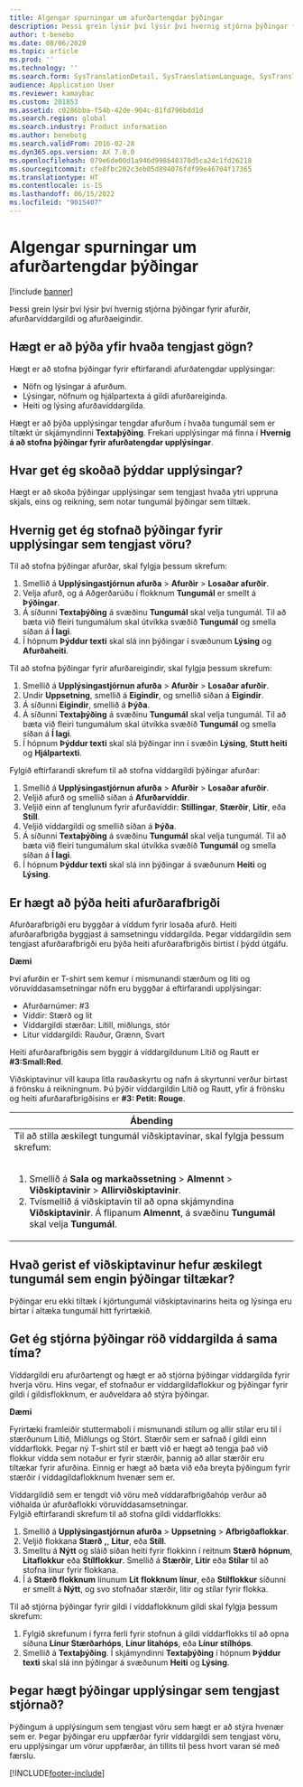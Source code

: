 ```yaml
---
title: Algengar spurningar um afurðartengdar þýðingar
description: Þessi grein lýsir því lýsir því hvernig stjórna þýðingar fyrir afurðir, afurðarvíddargildi og afurðaeigindir.
author: t-benebo
ms.date: 08/06/2020
ms.topic: article
ms.prod: ''
ms.technology: ''
ms.search.form: SysTranslationDetail, SysTranslationLanguage, SysTranslationList, EcoResProductListPage, EcoResProductVariants, EcoResProductDetailsExtended, EcoResProductCreate, EcoResProductDetails, RetailSizeGroupTable, RetailStyleGroupTable, RetailColorGroupTable, PCTranslationLanguageLookup, EcoResProductCategory
audience: Application User
ms.reviewer: kamaybac
ms.custom: 201853
ms.assetid: c0286bba-f54b-42de-904c-81fd796bdd1d
ms.search.region: global
ms.search.industry: Product information
ms.author: benebotg
ms.search.validFrom: 2016-02-28
ms.dyn365.ops.version: AX 7.0.0
ms.openlocfilehash: 079e6de00d1a946d998648378d5ca24c1fd26218
ms.sourcegitcommit: cfe8fbc202c3eb05d894076fdf99e46704f17365
ms.translationtype: HT
ms.contentlocale: is-IS
ms.lasthandoff: 06/15/2022
ms.locfileid: "9015407"
---
```

# <a name="product-related-translations-faq"></a>Algengar spurningar um afurðartengdar þýðingar

[!include [banner](../includes/banner.md)]

Þessi grein lýsir því lýsir því hvernig stjórna þýðingar fyrir afurðir, afurðarvíddargildi og afurðaeigindir. 

## <a name="what-product-related-data-can-be-translated"></a>Hægt er að þýða yfir hvaða tengjast gögn?

Hægt er að stofna þýðingar fyrir eftirfarandi afurðatengdar upplýsingar:
-   Nöfn og lýsingar á afurðum.
-   Lýsingar, nöfnum og hjálpartexta á gildi afurðareiginda.
-   Heiti og lýsing afurðavíddargilda.

Hægt er að þýða upplýsingar tengdar afurðum í hvaða tungumál sem er tiltækt úr skjámyndinni **Textaþýðing**. Frekari upplýsingar má finna í **Hvernig á að stofna þýðingar fyrir afurðatengdar upplýsingar**.

## <a name="where-can-i-view-the-translated-information"></a>Hvar get ég skoðað þýddar upplýsingar?
Hægt er að skoða þýðingar upplýsingar sem tengjast hvaða ytri uppruna skjals, eins og reikning, sem notar tungumál þýðingar sem tiltæk.

## <a name="how-do-i-create-translations-for-product-related-information"></a>Hvernig get ég stofnað þýðingar fyrir upplýsingar sem tengjast vöru?
Til að stofna þýðingar afurðar, skal fylgja þessum skrefum:
1.  Smellið á **Upplýsingastjórnun afurða** &gt; **Afurðir** &gt; **Losaðar afurðir**.
2.  Velja afurð, og á Aðgerðarúðu í flokknum **Tungumál** er smellt á **Þýðingar**.
3.  Á síðunni **Textaþýðing** á svæðinu **Tungumál** skal velja tungumál. Til að bæta við fleiri tungumálum skal útvíkka svæðið **Tungumál** og smella síðan á **Í lagi**.
4.  Í hópnum **Þýddur texti** skal slá inn þýðingar í svæðunum **Lýsing** og **Afurðaheiti**.

Til að stofna þýðingar fyrir afurðareigindir, skal fylgja þessum skrefum:
1.  Smellið á **Upplýsingastjórnun afurða** &gt; **Afurðir** &gt; **Losaðar afurðir**.
2.  Undir **Uppsetning**, smellið á **Eigindir**, og smellið síðan á **Eigindir**.
3.  Á síðunni **Eigindir**, smellið á **Þýða**.
4.  Á síðunni **Textaþýðing** á svæðinu **Tungumál** skal velja tungumál. Til að bæta við fleiri tungumálum skal útvíkka svæðið **Tungumál** og smella síðan á **Í lagi**.
5.  Í hópnum **Þýddur texti** skal slá þýðingar inn í svæðin **Lýsing**, **Stutt heiti** og **Hjálpartexti**.

Fylgið eftirfarandi skrefum til að stofna víddargildi þýðingar afurðar:
1.  Smellið á **Upplýsingastjórnun afurða** &gt; **Afurðir** &gt; **Losaðar afurðir**.
2.  Veljið afurð og smellið síðan á **Afurðarvíddir**.
3.  Veljið einn af tenglunum fyrir afurðavíddir: **Stillingar**, **Stærðir**, **Litir**, eða **Stíll**.
4.  Veljið víddargildi og smellið síðan á **Þýða**.
5.  Á síðunni **Textaþýðing** á svæðinu **Tungumál** skal velja tungumál. Til að bæta við fleiri tungumálum skal útvíkka svæðið **Tungumál** og smella síðan á **Í lagi**.
6.  Í hópnum **Þýddur texti** skal slá inn þýðingar á svæðunum **Heiti** og **Lýsing**.

## <a name="can-the-names-of-product-variants-be-translated"></a>Er hægt að þýða heiti afurðarafbrigði
Afurðarafbrigði eru byggðar á víddum fyrir losaða afurð. Heiti afurðarafbrigða byggjast á samsetningu víddargilda. Þegar víddargildin sem tengjast afurðarafbrigði eru þýða heiti afurðarafbrigðis birtist í þýdd útgáfu.  

**Dæmi**  

Því afurðin er T-shirt sem kemur í mismunandi stærðum og liti og vöruvíddasamsetningar nöfn eru byggðar á eftirfarandi upplýsingar:
-   Afurðarnúmer: \#3
-   Víddir: Stærð og lit
-   Víddargildi stærðar: Lítill, miðlungs, stór
-   Litur víddargildi: Rauður, Grænn, Svart

Heiti afurðarafbrigðis sem byggir á víddargildunum Lítið og Rautt er **\#3:Small:Red**.  

Viðskiptavinur vill kaupa litla rauðaskyrtu og nafn á skyrtunni verður birtast á frönsku á reikningnum. Þú þýðir víddargildin Lítið og Rautt, yfir á frönsku og heiti afurðarafbrigðisins er **\#3: Petit: Rouge**.
<table>
<colgroup>
<col width="100%" />
</colgroup>
<thead>
<tr class="header">
<th><strong>Ábending</strong></th>
</tr>
</thead>
<tbody>
<tr class="odd">
<td>Til að stilla æskilegt tungumál viðskiptavinar, skal fylgja þessum skrefum:
<ol><br/><li>Smellið á <strong>Sala og markaðssetning</strong> &gt; <strong> Almennt</strong> &gt; <strong> Viðskiptavinir</strong> &gt; <strong> Allir</strong><strong>viðskiptavinir</strong>.</li>
<li>Tvísmellið á viðskiptavin til að opna skjámyndina <strong>Viðskiptavinir</strong>. Á flipanum <strong>Almennt</strong>, á svæðinu <strong>Tungumál</strong> skal velja <strong>Tungumál</strong>.</li>
</ol></td>
</tr>
</tbody>
</table>

## <a name="what-happens-if-a-customer-has-a-preferred-language-for-which-no-translations-are-available"></a>Hvað gerist ef viðskiptavinur hefur æskilegt tungumál sem engin þýðingar tiltækar?
Þýðingar eru ekki tiltæk í kjörtungumál viðskiptavinarins heita og lýsinga eru birtar í altæka tungumál hitt fyrirtækið.

## <a name="can-i-manage-translations-for-a-series-of-dimension-values-at-the-same-time"></a>Get ég stjórna þýðingar röð víddargilda á sama tíma?
Víddargildi eru afurðartengt og hægt er að stjórna þýðingar víddargilda fyrir hverja vöru. Hins vegar, ef stofnaður er víddargildaflokkur og þýðingar fyrir gildi í gildisflokknum, er auðveldara að stýra þýðingar.   

**Dæmi**  

Fyrirtæki framleiðir stuttermaboli í mismunandi stílum og allir stílar eru til í stærðunum Lítið, Miðlungs og Stórt. Stærðir sem er safnað í gildi einn víddarflokk. Þegar ný T-shirt stíl er bætt við er hægt að tengja það við flokkur vídda sem notaður er fyrir stærðir, þannig að allar stærðir eru tiltækar fyrir afurðina. Einnig er hægt að bæta við eða breyta þýðingum fyrir stærðir í víddagildaflokknum hvenær sem er.  

Víddargildið sem er tengdt við vöru með víddarafbrigðahóp verður að viðhalda úr afurðaflokki vöruvíddasamsetningar.   
Fylgið eftirfarandi skrefum til að stofna gildi víddarflokks:
1.  Smellið á **Upplýsingastjórnun afurða** &gt; **Uppsetning** &gt; **Afbrigðaflokkar**.
2.  Veljið flokkana **Stærð** **,**, **Litur**, eða **Stíll**.
3.  Smelltu á **Nýtt** og sláið síðan heiti fyrir flokkinn í reitnum **Stærð** **hópnum**, **Litaflokkur** eða **Stílflokkur**. Smellið á **Stærðir**, **Litir** eða **Stílar** til að stofna línur fyrir flokkana.
4.  Í á **Stærð** **flokknum** línunum **Lit** **flokknum** **línur**, eða **Stílflokkur** síðunni er smellt á **Nýtt**, og svo stofnaðar stærðir, litir og stílar fyrir flokka.

Til að stjórna þýðingar fyrir gildi í víddaflokknum gildi skal fylgja þessum skrefum:
1.  Fylgið skrefunum í fyrra ferli fyrir stofnun á gildi víddarflokks til að opna síðuna **Línur Stærðarhóps**, **Línur litahóps**, eða **Línur stílhóps**.
2.  Smellið á **Textaþýðing**. Í skjámyndinni **Textaþýðing** í hópnum **Þýddur texti** skal slá inn þýðingar á svæðunum **Heiti** og **Lýsing**.

## <a name="when-can-translations-of-product-related-information-be-managed"></a>Þegar hægt þýðingar upplýsingar sem tengjast stjórnað?
Þýðingum á upplýsingum sem tengjast vöru sem hægt er að stýra hvenær sem er. Þegar þýðingar eru uppfærðar fyrir víddargildi sem tengjast vöru, eru upplýsingar um vörur uppfærðar, án tillits til þess hvort varan sé með færslu.







[!INCLUDE[footer-include](../../includes/footer-banner.md)]